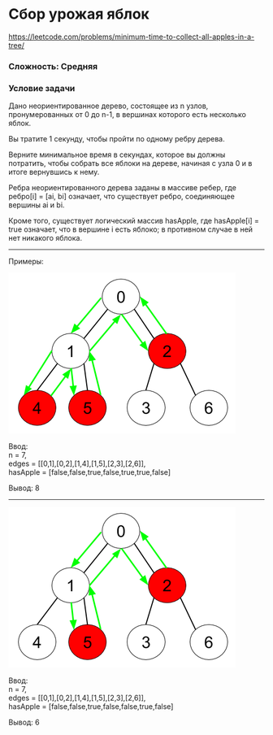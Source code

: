 # Сбор урожая яблок

https://leetcode.com/problems/minimum-time-to-collect-all-apples-in-a-tree/

### Сложность: Средняя

### Условие задачи

Дано неориентированное дерево, состоящее из n узлов, пронумерованных от 0 до n-1, в вершинах которого есть несколько
яблок.

Вы тратите 1 секунду, чтобы пройти по одному ребру дерева.

Верните минимальное время в секундах, которое вы должны потратить, чтобы собрать все яблоки на дереве, 
начиная с узла 0 и в итоге вернувшись к нему.

Ребра неориентированного дерева заданы в массиве ребер, где ребро[i] = [ai, bi] означает, что существует ребро,
соединяющее вершины ai и bi.

Кроме того, существует логический массив hasApple, где hasApple[i] = true означает, что в вершине i есть яблоко;
в противном случае в ней нет никакого яблока.

<hr>
Примеры:

![img.png](imgTree1.png)

Ввод:<br>
n = 7,<br>
edges = [[0,1],[0,2],[1,4],[1,5],[2,3],[2,6]],<br>
hasApple = [false,false,true,false,true,true,false]

Вывод: 8

---

![img.png](imgTree2.png)

Ввод:<br>
n = 7,<br>
edges = [[0,1],[0,2],[1,4],[1,5],[2,3],[2,6]],<br>
hasApple = [false,false,true,false,false,true,false]

Вывод: 6